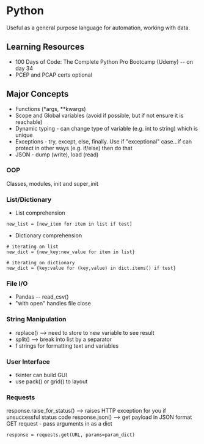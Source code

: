 # Python
Useful as a general purpose language for automation, working with data.

## Learning Resources
- 100 Days of Code: The Complete Python Pro Bootcamp (Udemy) -- on day 34
- PCEP and PCAP certs optional

## Major Concepts
- Functions (*args, **kwargs)
- Scope and Global variables (avoid if possible, but if not ensure it is reachable)
- Dynamic typing - can change type of variable (e.g. int to string) which is unique
- Exceptions - try, except, else, finally. Use if "exceptional" case...if can protect in other ways (e.g. if/else) then do that
- JSON - dump (write), load (read)

### OOP
Classes, modules, init and super_init

### List/Dictionary
- List comprehension 
```
new_list = [new_item for item in list if test]
```
- Dictionary comprehension
```
# iterating on list
new_dict = {new_key:new_value for item in list}

# iterating on dictionary
new_dict = {key:value for (key,value) in dict.items() if test}
```
### File I/O
- Pandas -- read_csv()
- "with open" handles file close

### String Manipulation
- replace() --> need to store to new variable to see result
- split() --> break into list by a separator
- f strings for formatting text and variables

### User Interface
- tkinter can build GUI
- use pack() or grid() to layout

### Requests
response.raise_for_status() --> raises HTTP exception for you if unsuccessful status code
response.json() --> get payload in JSON format
GET request - pass arguments in as a dict
```
response = requests.get(URL, params=param_dict)
```
